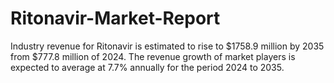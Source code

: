 # Ritonavir-Market-Report
Industry revenue for Ritonavir is estimated to rise to $1758.9 million by 2035 from $777.8 million of 2024. The revenue growth of market players is expected to average at 7.7% annually for the period 2024 to 2035.

